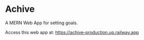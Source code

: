 # Achive

A MERN Web App for setting goals.

Access this web app at:
https://achive-production.up.railway.app
